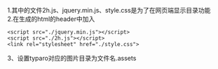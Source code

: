 1.其中的文件2h.js、jquery.min.js、style.css是为了在网页端显示目录功能  
2.在生成的html的header中加入  

```
<script src="./jquery.min.js"></script>
<script src="./2h.js"></script>
<link rel="stylesheet" href="./style.css">
```

3、设置typaro对应的图片目录为文件名.assets
